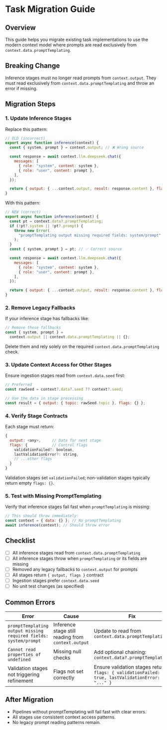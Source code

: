 # Task Migration Guide

## Overview

This guide helps you migrate existing task implementations to use the modern context model where prompts are read exclusively from `context.data.promptTemplating`.

## Breaking Change

Inference stages must no longer read prompts from `context.output`. They must read exclusively from `context.data.promptTemplating` and throw an error if missing.

## Migration Steps

### 1. Update Inference Stages

Replace this pattern:

```js
// OLD (incorrect)
export async function inference(context) {
  const { system, prompt } = context.output; // ❌ Wrong source

  const response = await context.llm.deepseek.chat({
    messages: [
      { role: "system", content: system },
      { role: "user", content: prompt },
    ],
  });

  return { output: { ...context.output, result: response.content }, flags: {} };
}
```

With this pattern:

```js
// NEW (correct)
export async function inference(context) {
  const pt = context.data?.promptTemplating;
  if (!pt?.system || !pt?.prompt) {
    throw new Error(
      "promptTemplating output missing required fields: system/prompt"
    );
  }
  const { system, prompt } = pt; // ✅ Correct source

  const response = await context.llm.deepseek.chat({
    messages: [
      { role: "system", content: system },
      { role: "user", content: prompt },
    ],
  });

  return { output: { ...context.output, result: response.content }, flags: {} };
}
```

### 2. Remove Legacy Fallbacks

If your inference stage has fallbacks like:

```js
// Remove these fallbacks
const { system, prompt } =
  context.output || context.data.promptTemplating || {};
```

Delete them and rely solely on the required `context.data.promptTemplating` check.

### 3. Update Context Access for Other Stages

Ensure ingestion stages read from `context.data.seed` first:

```js
// Preferred
const rawSeed = context?.data?.seed ?? context?.seed;

// Use the data in stage processing
const result = { output: { topic: rawSeed.topic }, flags: {} };
```

### 4. Verify Stage Contracts

Each stage must return:

```js
{
  output: <any>,     // Data for next stage
  flags: {           // Control flags
    validationFailed?: boolean,
    lastValidationError?: string,
    // ...other flags
  }
}
```

Validation stages set `validationFailed`; non-validation stages typically return empty `flags: {}`.

### 5. Test with Missing PromptTemplating

Verify that inference stages fail fast when `promptTemplating` is missing:

```js
// This should throw immediately:
const context = { data: {} }; // No promptTemplating
await inference(context); // Should throw error
```

## Checklist

- [ ] All inference stages read from `context.data.promptTemplating`
- [ ] All inference stages throw when `promptTemplating` or its fields are missing
- [ ] Removed any legacy fallbacks to `context.output` for prompts
- [ ] All stages return `{ output, flags }` contract
- [ ] Ingestion stages prefer `context.data.seed`
- [ ] No unit test changes (as specified)

## Common Errors

| Error                                                            | Cause                                               | Fix                                                                                             |
| ---------------------------------------------------------------- | --------------------------------------------------- | ----------------------------------------------------------------------------------------------- |
| `promptTemplating output missing required fields: system/prompt` | Inference stage still reading from `context.output` | Update to read from `context.data.promptTemplating`                                             |
| `Cannot read properties of undefined`                            | Missing null checks                                 | Add optional chaining: `context.data?.promptTemplating`                                         |
| Validation stages not triggering refinement                      | Flags not set correctly                             | Ensure validation stages return `flags: { validationFailed: true, lastValidationError: "..." }` |

## After Migration

- Pipelines without promptTemplating will fail fast with clear errors.
- All stages use consistent context access patterns.
- No legacy prompt reading patterns remain.
